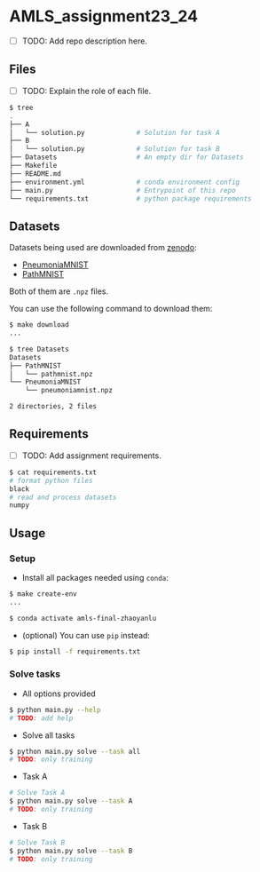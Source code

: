 # AMLS_assignment23_24

* [ ] TODO: Add repo description here.

## Files

* [ ] TODO: Explain the role of each file.

```bash
$ tree
.
├── A
│   └── solution.py             # Solution for task A
├── B
│   └── solution.py             # Solution for task B
├── Datasets                    # An empty dir for Datasets
├── Makefile
├── README.md
├── environment.yml             # conda environment config
├── main.py                     # Entrypoint of this repo
└── requirements.txt            # python package requirements
```

## Datasets

Datasets being used are downloaded from [zenodo](https://zenodo.org/records/6496656):

* [PneumoniaMNIST](https://zenodo.org/records/6496656/files/pneumoniamnist.npz)
* [PathMNIST](https://zenodo.org/records/6496656/files/pathmnist.npz)

Both of them are `.npz` files.

You can use the following command to download them:

```bash
$ make download
...

$ tree Datasets
Datasets
├── PathMNIST
│   └── pathmnist.npz
└── PneumoniaMNIST
    └── pneumoniamnist.npz

2 directories, 2 files
```

## Requirements

* [ ] TODO: Add assignment requirements.

```bash
$ cat requirements.txt
# format python files
black
# read and process datasets
numpy
```

## Usage

### Setup

* Install all packages needed using `conda`:

```bash
$ make create-env
...

$ conda activate amls-final-zhaoyanlu
```

* (optional) You can use `pip` instead:

```bash
$ pip install -f requirements.txt
```

### Solve tasks

* All options provided

```bash
$ python main.py --help
# TODO: add help
```

* Solve all tasks

```bash
$ python main.py solve --task all
# TODO: only training
```

* Task A

```bash
# Solve Task A
$ python main.py solve --task A
# TODO: only training
```

* Task B

```bash
# Solve Task B
$ python main.py solve --task B
# TODO: only training
```
